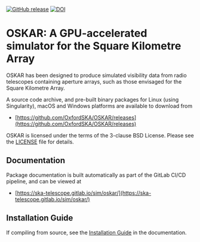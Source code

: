 [![GitHub release](https://img.shields.io/github/release/OxfordSKA/OSKAR.svg?style=flat-square)](https://github.com/OxfordSKA/OSKAR/releases)
[![DOI](https://zenodo.org/badge/DOI/10.5281/zenodo.3758491.svg)](https://doi.org/10.5281/zenodo.3758491)

# OSKAR: A GPU-accelerated simulator for the Square Kilometre Array

OSKAR has been designed to produce simulated visibility data from radio
telescopes containing aperture arrays, such as those envisaged for the
Square Kilometre Array.

A source code archive, and pre-built binary packages for Linux (using
Singularity), macOS and Windows platforms are available to download from

- [https://github.com/OxfordSKA/OSKAR/releases](https://github.com/OxfordSKA/OSKAR/releases)

OSKAR is licensed under the terms of the 3-clause BSD License.
Please see the [LICENSE](LICENSE) file for details.

## Documentation

Package documentation is built automatically as part of the
GitLab CI/CD pipeline, and can be viewed at

- [https://ska-telescope.gitlab.io/sim/oskar/](https://ska-telescope.gitlab.io/sim/oskar/)

## Installation Guide

If compiling from source, see the
[Installation Guide](https://ska-telescope.gitlab.io/sim/oskar/install/install.html)
in the documentation.
